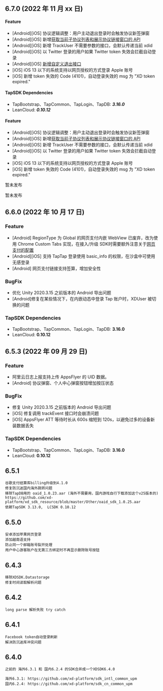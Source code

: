 ## 6.7.0 (2022 年 11 月 xx 日)
<Tabs groupId="group_platform">

<TabItem value="unity" label="Unity">

#### Feature
- [Android][iOS] 协议逻辑调整：用户主动退出登录时会触发协议新签弹窗
- [Android][iOS] 新增[获取当前子协议列表和展示协议链接窗口的 API](/README.md#获取协议列表)
- [Android][iOS] 新增 TrackUser 不需要参数的接口，会默认传递当前 xdid 
- [Android][iOS] 以 Twitter 登录的用户如果 Twitter token 失效会拦截自动登录
- [Android][iOS] [新增自定义退出接口](/README.md#自定义退出接口)
- [iOS] iOS 13 以下的系统支持以网页授权的方式登录 Apple 账号
- [iOS] 新增 token 失效的 Code (4101)，自动登录失效的 msg 为 "XD token expired."

#### TapSDK Dependencies
- TapBootstrap、TapCommon、TapLogin、TapDB: _**3.16.0**_
- LeanCloud: _**0.10.12**_
  
</TabItem>

<TabItem value="ue" label="UE">

#### Feature
- [Android][iOS] 协议逻辑调整：用户主动退出登录时会触发协议新签弹窗
- [Android][iOS] 新增[获取当前子协议列表和展示协议链接窗口的 API](/common/common_introduce#协议相关)
- [Android][iOS] 新增 TrackUser 不需要参数的接口，会默认传递当前 xdid 
- [Android][iOS] 以 Twitter 登录的用户如果 Twitter token 失效会拦截自动登录
- [iOS] iOS 13 以下的系统支持以网页授权的方式登录 Apple 账号
- [iOS] 新增 token 失效的 Code (4101)，自动登录失效的 msg 为 "XD token expired."

</TabItem>

<TabItem value="unitypc" label="UnityPC">

暂未发布

</TabItem>

<TabItem value="uepc" label="UE PC">

暂未发布

</TabItem>

</Tabs>

## 6.6.0 (2022 年 10 月 17 日)

### Feature

- [Android] RegionType 为 Global 的网页支付内嵌 WebView 已废弃，改为使用 Chrome Custom Tabs 实现，在接入/升级 SDK时需要额外注意关于[网页支付的配置](https://docs.xdglobalapi.com/docs/guide/guide_unity_config)
- [Android][iOS] 支持 TapTap 登录使用 basic_info 的权限，在沙盒中可使用无感登录
- [Android] 网页支付链接支持签算，增加安全性

### BugFix

- 优化 Unity 2020.3.15 之前版本的 Android 导出问题
- [Android]修复在某些情况下，在内嵌动态中登录 Tap 账户时，XDUser 被切换的问题

### TapSDK Dependencies

- TapBootstrap、TapCommon、TapLogin、TapDB: **3.16.0**
- LeanCloud: **0.10.12**
  
## 6.5.3 (2022 年 09 月 29 日)

### Feature

- 阿里云日志上报支持上传 AppsFlyer 的 UID 数据。
- [Android] 协议弹窗、个人中心弹窗按钮增加按压状态

### BugFix

- 修复 Unity 2020.3.15 之前版本的 Android 导出问题
- [iOS] 修复调用 trackEvent 接口时会崩溃问题
- [iOS] AppsFlyer ATT 等待时长从 600s 缩短到 120s，以避免过多的设备新装数据丢失

### TapSDK Dependencies

- TapBootstrap、TapCommon、TapLogin、TapDB: **3.16.0**
- LeanCloud: **0.10.12**
  
## 6.5.1
```
谷歌支付结算库billing升级到4.1.0 
修复防沉迷国内海外跳转问题
移除TapDB用的 oaid_1.0.23.aar (海外不需要用，国内游戏自行下载添加这个v25版本的) https://github.com/xd-platform/xd_sdk_resource/blob/master/Other/oaid_sdk_1.0.25.aar 
依赖TapSDK 3.13.0,  LCSDK 0.10.12
```

## 6.5.0
```
安卓添加苹果网页登录
添加越南语支持
防止同一个邮箱账号裂开处理
用户中心游客账户在无第三方绑定时不再显示删除账号按钮
```

## 6.4.3
```
移除XDSDK.Datastorage
修复时间读取解析问题 
```

## 6.4.2
```
long parse 解析失败 try catch 
```


## 6.4.1
```
Facebook token自动登录刷新
解决防沉迷库冲突问题
```

## 6.4.0
```
之前的 海外6.3.1 和 国内6.2.4 的SDK合并成一个XDSDK6.4.0

海外6.3.1: https://github.com/xd-platform/sdk_intl_common_upm
国内6.2.4: https://github.com/xd-platform/sdk_cn_common_upm
```